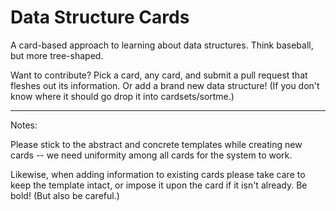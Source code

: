 Data Structure Cards
====================

A card-based approach to learning about data structures. Think baseball, but more tree-shaped.

Want to contribute? Pick a card, any card, and submit a pull request that fleshes out its information. Or add a brand new data structure! (If you don't know where it should go drop it into cardsets/sortme.)

----------

Notes:

Please stick to the abstract and concrete templates while creating new cards -- we need uniformity among all cards for the system to work.

Likewise, when adding information to existing cards please take care to keep the template intact, or impose it upon the card if it isn't already. Be bold! (But also be careful.)

